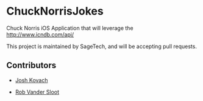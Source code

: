 ChuckNorrisJokes
================
Chuck Norris iOS Application that will leverage the http://www.icndb.com/api/

This project is maintained by SageTech, and will be accepting pull requests.

## Contributors

- [Josh Kovach](https://www.github.com/shekibobo)

- [Rob Vander Sloot](https://github.com/robvs)
